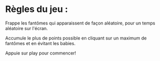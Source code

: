 <h1>Règles du jeu : </h1>

Frappe les fantômes qui apparaissent de façon aléatoire, pour un temps aléatoire sur l'écran.

Accumule le plus de points possible en cliquant sur un maximum de fantômes et en évitant les babies.

Appuie sur play pour commencer!
